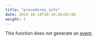```yaml
---
title: "procedures_info"
date: 2019-10-14T10:10:26+02:00
weight: 5
---
```


This function does *not* generate an [event](../../events).